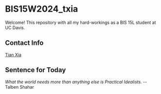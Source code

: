 # BIS15W2024_txia

Welcome! This repository with all my hard-workings as a BIS 15L student at UC Davis. 

## **Contact Info**  
[Tian Xia](ttxia@ucdavis.edu)  

## **Sentence for Today**  
_What the world needs more than anything else is Practical Idealists._ --Talben Shahar



